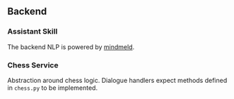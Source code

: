 ## Backend

### Assistant Skill
The backend NLP is powered by [mindmeld](https://www.mindmeld.com/).

### Chess Service
Abstraction around chess logic. Dialogue handlers expect methods defined in `chess.py` to be implemented.
